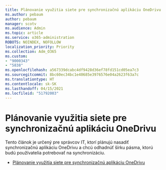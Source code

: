 ```yaml
---
title: Plánovanie využitia siete pre synchronizačnú aplikáciu OneDrivu
ms.author: pebaum
author: pebaum
manager: scotv
ms.audience: Admin
ms.topic: article
ms.service: o365-administration
ROBOTS: NOINDEX, NOFOLLOW
localization_priority: Priority
ms.collection: Adm_O365
ms.custom:
- "9000343"
- "5838"
ms.openlocfilehash: a567339dcabc4df9428d36ef78fd151cd05ea7c3
ms.sourcegitcommit: 8bc60ec34bc1e40685e3976576e04a2623f63a7c
ms.translationtype: HT
ms.contentlocale: sk-SK
ms.lasthandoff: 04/15/2021
ms.locfileid: "51792003"
---
```

# <a name="network-utilization-planning-for-the-onedrive-sync-app"></a>Plánovanie využitia siete pre synchronizačnú aplikáciu OneDrivu

Tento článok je určený pre správcov IT, ktorí plánujú nasadiť synchronizačnú aplikáciu OneDrivu a chcú odhadnúť šírku pásma, ktorú budú používatelia potrebovať na synchronizáciu.  

- [Plánovanie využitia siete pre synchronizačnú aplikáciu OneDrivu](https://docs.microsoft.com/onedrive/network-utilization-planning)